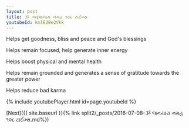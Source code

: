 ```yaml
---
layout: post
title: ૐ અદૃશયાય નમહ ૧૦૮ ટાઈમ્સ
youtubeId: kmlE2Be2Vkk
---
```

 
 
Helps get goodness, bliss and peace and God's blessings
 
Helps remain focused, help generate inner energy 
 
Helps boost physical and mental health 
 
Helps remain grounded and generates a sense of gratitude towards the greater power 
 
Helps reduce bad karma
 
 
 
 


{% include youtubePlayer.html id=page.youtubeId %}
 
[Next]({{ site.baseurl }}{% link  split2/_posts/2016-07-08-ૐ જનયાય નમહ ૧૦૮ ટાઈમ્સ.md%})
 
